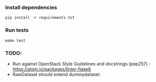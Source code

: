 ### Install dependencies
`pip install -r requirements.txt`

### Run tests
`make test`


### TODO:

* Run against OpenStack Style Guidelines and  docstrings (pep257) - https://atom.io/packages/linter-flake8
* RawDataset should extend dummydataset.

